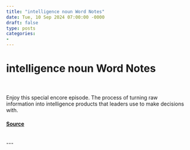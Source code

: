 ```yaml
---
title: "intelligence noun Word Notes"
date: Tue, 10 Sep 2024 07:00:00 -0000
draft: false
type: posts
categories: 
- 
---
```

# intelligence noun Word Notes

<br/>

<br/>
Enjoy this special encore episode. The process of turning raw information into intelligence products that leaders use to make decisions with.

#### [Source](https://thecyberwire.com/podcasts/word-notes/48/notes)

<br/>
---
